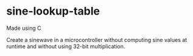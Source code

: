 # sine-lookup-table

Made using C

Create a sinewave in a microcontroller without computing sine values at runtime and without using 32-bit multiplication.
